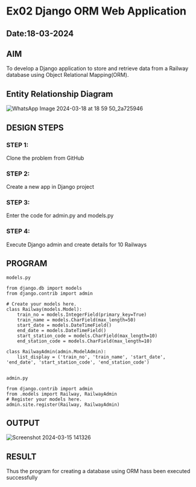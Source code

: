 # Ex02 Django ORM Web Application
## Date:18-03-2024 



## AIM
To develop a Django application to store and retrieve data from a Railway database using Object Relational Mapping(ORM).

## Entity Relationship Diagram



![WhatsApp Image 2024-03-18 at 18 59 50_2a725946](https://github.com/KolluruPujitha/ORM/assets/150231340/2c636500-afa3-4fbe-8466-ef061a09a856)


## DESIGN STEPS

### STEP 1:
Clone the problem from GitHub

### STEP 2:
Create a new app in Django project

### STEP 3:
Enter the code for admin.py and models.py

### STEP 4:
Execute Django admin and create details for 10 Railways

## PROGRAM
```
models.py

from django.db import models
from django.contrib import admin

# Create your models here.
class Railway(models.Model):
    train_no = models.IntegerField(primary_key=True)
    train_name = models.CharField(max_length=50)
    start_date = models.DateTimeField()
    end_date = models.DateTimeField()
    start_station_code = models.CharField(max_length=10)
    end_station_code = models.CharField(max_length=10)

class RailwayAdmin(admin.ModelAdmin):
    list_display = ('train_no', 'train_name', 'start_date', 'end_date', 'start_station_code', 'end_station_code')


admin.py

from django.contrib import admin
from .models import Railway, RailwayAdmin
# Register your models here.
admin.site.register(Railway, RailwayAdmin)

```
## OUTPUT

![Screenshot 2024-03-15 141326](https://github.com/KolluruPujitha/ORM/assets/150231340/4a90ea97-6317-4cb7-b6e3-17d6d02e6579)

## RESULT
Thus the program for creating a database using ORM hass been executed successfully
